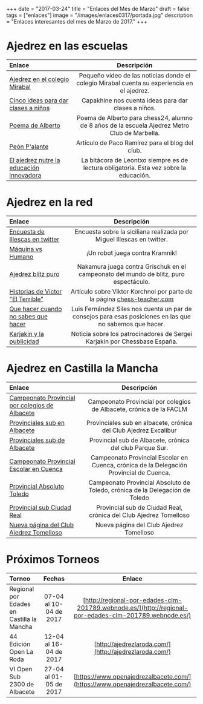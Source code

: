 +++
date = "2017-03-24"
title = "Enlaces del Mes de Marzo"
draft = false
tags = ["enlaces"]
image = "/images/enlaces0317/portada.jpg"
description = "Enlaces interesantes del mes de Marzo de 2017."
+++

# Ajedrez en las escuelas

| Enlace | Descripción |
|:--|:--:|
|[Ajedrez en el colegio Mirabal](https://www.facebook.com/ajedrezpetrosian/videos/1745617515651927/)|Pequeño vídeo de las noticias donde el colegio Mirabal cuenta su experiencia en el ajedrez.|
|[Cinco ideas para dar clases a niños](http://capakhine.es/index.php/blog-capakhine/219-clases-ajedrez-ninos)|Capakhine nos cuenta ideas para dar clases a niños.|
|[Poema de Alberto](https://www.facebook.com/chess24.es/posts/721123008069385:0)|Poema de Alberto para chess24, alumno de 8 años de la escuela Ajedrez Metro Club de Marbella.|
|[Peón P'alante](http://www.ajedreztomelloso.com/post/peonpalante/)|Artículo de Paco Ramírez para el blog del club.|
|[El ajedrez nutre la educación innovadora](http://deportes.elpais.com/deportes/2017/03/22/la_bitacora_de_leontxo/1490179217_496640.html?id_externo_rsoc=TW_CC)|La bitácora de Leontxo siempre es de lectura obligatoria. Esta vez sobre la educación.|

# Ajedrez en la red

|Enlace|Descripción|
|:--|:--:|
|[Encuesta de Illescas en twitter](https://www.facebook.com/GM.ILLESCAS/photos/a.453029181461086.1073741825.241810865916253/1168983403198990/?type=3&theater)|Encuesta sobre la siciliana realizada por Miguel Illescas en twitter.|
|[Máquina vs Humano](https://www.facebook.com/chessmagazineofficial/videos/1363809960295667/)|¡Un robot juega contra Kramnik!|
|[Ajedrez blitz puro](https://twitter.com/OlimpiuUrcan/status/815213373902049280)|Nakamura juega contra Grischuk en el campeonato del mundo de blitz, puro espectáculo.|
|[Historias de Victor "El Terrible"](http://chess-teacher.es/historias-victor-terrible/)|Artículo sobre Viktor Korchnoi por parte de la página [chess-teacher.com](http://chess-teacher.es/)|
|[Que hacer cuando no sabes que hacer](https://www.chess.com/es/article/view/que-hacer-cuando-no-sabes-que-hacer)|Luis Fernández Siles nos cuenta un par de consejos para esas posiciones en las que no sabemos que hacer.|
|[Karjakin y la publicidad](http://es.chessbase.com/post/karjakin-en-la-publicidad?utm_source=dlvr.it&utm_medium=twitter)|Noticia sobre los patrocinadores de Sergei Karjakin por Chessbase España.|

# Ajedrez en Castilla la Mancha

|Enlace|Descripción|
|:--|:--:|
|[Campeonato Provincial por colegios de Albacete](http://www.faclm.org/2017/03/13/cronica-i-campeonato-provincial-de-colegios-de-albacete-por-equipos-2017/#more-567)|Campeonato Provincial por colegios de Albacete, crónica de la FACLM|
|[Provinciales sub en Albacete](http://www.faclm.org/2017/03/13/cronica-i-campeonato-provincial-de-colegios-de-albacete-por-equipos-2017/#more-567)|Provinciales sub en albacete, crónica del Club Ajedrez Excalibur|
|[Provinciales sub de Albacete](http://www.ajedrezparquesuralbacete.es/provincial_por_edades_2017.htm)|Provincial sub de Albacete, crónica del club Parque Sur.|
|[Campeonato Provincial Escolar en Cuenca](http://www.ajedrezcuenca.es/campeonatos/escolar/2017.htm)|Campeonato Provincial Escolar en Cuenca, crónica de la Delegación Provincial de Cuenca.|
|[Provincial Absoluto Toledo](http://ajedreztoledo.blogspot.com.es/2017/03/el-campeonato-provincial-individual-de.html)|Campeonato Provincial Absoluto de Toledo, crónica de la Delegación de Toledo|
|[Provincial sub Ciudad Real](http://www.ajedreztomelloso.com/post/sub20171jorn)|Provincial sub de Ciudad Real, crónica del Club Ajedrez Tomelloso|
|[Nueva página del Club Ajedrez Tomelloso](http://www.ajedreztomelloso.com/post/bienvenida/)|Nueva página del Club Ajedrez Tomelloso|

# Próximos Torneos

|Torneo|Fechas|Enlace|
|:--|:--:|:--:|
|Regional por Edades en Castilla la Mancha|07-04 al 10-04 de 2017|[http://regional-por-edades-clm-201789.webnode.es/](http://regional-por-edades-clm-201789.webnode.es/)|
|44 Edición Open La Roda|12-04 al 16-04 de 2017|[http://ajedrezlaroda.com/](http://ajedrezlaroda.com/)|
|VI Open Sub 2300 de Albacete|27-04 al 01-05 de 2017|[https://www.openajedrezalbacete.com/](https://www.openajedrezalbacete.com/)|


